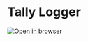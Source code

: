 # Tally Logger 
[![Open in browser](https://img.shields.io/badge/Live%20App-Open%20🚀-brightgreen)](https://tally-logger.vercel.app/)

